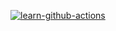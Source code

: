 [![learn-github-actions](https://github.com/Nechetnaya/hexlet_pytest/actions/workflows/learn-github-actions.yml/badge.svg)](https://github.com/Nechetnaya/hexlet_pytest/actions/workflows/learn-github-actions.yml)
